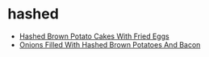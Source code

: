 # hashed

 * [Hashed Brown Potato Cakes With Fried Eggs](../../index/h/hashed-brown-potato-cakes-with-fried-eggs-10739.json)
 * [Onions Filled With Hashed Brown Potatoes And Bacon](../../index/o/onions-filled-with-hashed-brown-potatoes-and-bacon-12826.json)
